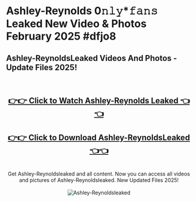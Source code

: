 # Ashley-Reynolds 0𝚗𝚕𝚢*𝚏𝚊𝚗𝚜 Leaked New Video & Photos February 2025 #dfjo8

<h2>Ashley-ReynoldsLeaked Videos And Photos - Update Files 2025!</h2>
<br>
<div align="center">
<h2><a href="https://mediaupload.pro?title=Ashley-Reynolds&ref=11F" rel="nofollow">👉👉 Click to Watch Ashley-Reynolds Leaked 👈👈</a></h2>
<h2><a href="https://mediaupload.pro?title=Ashley-Reynolds&ref=11F" rel="nofollow">👉👉 Click to Download Ashley-ReynoldsLeaked 👈👈</a></h2>
<br>
Get Ashley-Reynoldsleaked and all content. Now you can access all videos and pictures of Ashley-Reynoldsleaked. New Updated Files 2025!
<br>
<br>
<a href="https://mediaupload.pro?title=Ashley-Reynolds&ref=11F" rel="nofollow" data-target="animated-image.originalLink"><img src="https://i.ibb.co/Gkj2r4b/banner.png" alt="Ashley-Reynoldsleaked" style="max-width: 100%; display: inline-block;" data-target="animated-image.originalImage"></a>
</div>
<br>

